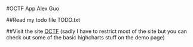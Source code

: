 #OCTF App
Alex Guo

##Read my todo file
TODO.txt

##Visit the site
[OCTF](http://octf.alexguo.us)
(sadly I have to restrict most of the site but you can check out some of the basic highcharts stuff on the demo page)